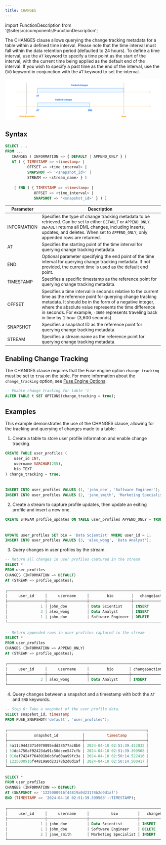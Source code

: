 ```yaml
---
title: CHANGES
---
```

import FunctionDescription from '@site/src/components/FunctionDescription';

<FunctionDescription description="Introduced or updated: v1.2.410"/>

The CHANGES clause allows querying the change tracking metadata for a table within a defined time interval. Please note that the time interval must fall within the data retention period (defaulted to 24 hours). To define a time interval, use the `AT` keyword to specify a time point as the start of the interval, with the current time being applied as the default end of the interval. If you wish to specify a past time as the end of the interval, use the `END` keyword in conjunction with the `AT` keyword to set the interval.

![alt text](../../../../public/img/sql/changes.png)

## Syntax

```sql
SELECT ...
FROM ...
   CHANGES ( INFORMATION => { DEFAULT | APPEND_ONLY } )
   AT ( { TIMESTAMP => <timestamp> | 
          OFFSET => <time_interval> | 
          SNAPSHOT => '<snapshot_id>' | 
          STREAM => <stream_name> } )

    [ END ( { TIMESTAMP => <timestamp> | 
             OFFSET => <time_interval> | 
             SNAPSHOT => '<snapshot_id>' } ) ]
```

| Parameter   | Description                                                                                                                                                                                                                                              |
|-------------|----------------------------------------------------------------------------------------------------------------------------------------------------------------------------------------------------------------------------------------------------------|
| INFORMATION | Specifies the type of change tracking metadata to be retrieved. Can be set to either `DEFAULT` or `APPEND_ONLY`. `DEFAULT` returns all DML changes, including inserts, updates, and deletes. When set to `APPEND_ONLY`, only appended rows are returned. |
| AT          | Specifies the starting point of the time interval for querying change tracking metadata.                                                                                                                                                                 |
| END         | Optional parameter specifying the end point of the time interval for querying change tracking metadata. If not provided, the current time is used as the default end point.                                                                              |
| TIMESTAMP   | Specifies a specific timestamp as the reference point for querying change tracking metadata.                                                                                                                                                             |
| OFFSET      | Specifies a time interval in seconds relative to the current time as the reference point for querying change tracking metadata. It should be in the form of a negative integer, where the absolute value represents the time difference in seconds. For example, `-3600` represents traveling back in time by 1 hour (3,600 seconds).      |
| SNAPSHOT    | Specifies a snapshot ID as the reference point for querying change tracking metadata.                                                                                                                                                                    |
| STREAM      | Specifies a stream name as the reference point for querying change tracking metadata.                                                                                                                                                                    |

## Enabling Change Tracking

The CHANGES clause requires that the Fuse engine option `change_tracking` must be set to `true` on the table. For more information about the `change_tracking` option, see [Fuse Engine Options](/sql/sql-reference/table-engines/fuse#options).

```sql title='Example:'
-- Enable change tracking for table 't'
ALTER TABLE t SET OPTIONS(change_tracking = true);
```

## Examples

This example demonstrates the use of the CHANGES clause, allowing for the tracking and querying of changes made to a table:

1. Create a table to store user profile information and enable change tracking.

```sql
CREATE TABLE user_profiles (
    user_id INT,
    username VARCHAR(255),
    bio TEXT
) change_tracking = true;


INSERT INTO user_profiles VALUES (1, 'john_doe', 'Software Engineer');
INSERT INTO user_profiles VALUES (2, 'jane_smith', 'Marketing Specialist');
```

2. Create a stream to capture profile updates, then update an exiting profile and insert a new one.

```sql
CREATE STREAM profile_updates ON TABLE user_profiles APPEND_ONLY = TRUE;


UPDATE user_profiles SET bio = 'Data Scientist' WHERE user_id = 1;
INSERT INTO user_profiles VALUES (3, 'alex_wong', 'Data Analyst');
```

3. Query changes in user profiles by the stream.

```sql
-- Return all changes in user profiles captured in the stream
SELECT * 
FROM user_profiles 
CHANGES (INFORMATION => DEFAULT) 
AT (STREAM => profile_updates);

┌───────────────────────────────────────────────────────────────────────────────────────────────────────────────────────────────────────┐
│     user_id     │     username     │        bio        │   change$action  │              change$row_id             │ change$is_update │
├─────────────────┼──────────────────┼───────────────────┼──────────────────┼────────────────────────────────────────┼──────────────────┤
│               1 │ john_doe         │ Data Scientist    │ INSERT           │ 69cffb02264144c384d56f7b6cedee41000000 │ true             │
│               3 │ alex_wong        │ Data Analyst      │ INSERT           │ 59f315c8655c49eab35ba1959e269430000000 │ false            │
│               1 │ john_doe         │ Software Engineer │ DELETE           │ 69cffb02264144c384d56f7b6cedee41000000 │ true             │
└───────────────────────────────────────────────────────────────────────────────────────────────────────────────────────────────────────┘

-- Return appended rows in user profiles captured in the stream
SELECT * 
FROM user_profiles 
CHANGES (INFORMATION => APPEND_ONLY) 
AT (STREAM => profile_updates);

┌───────────────────────────────────────────────────────────────────────────────────────────────────────────────────────────────────┐
│     user_id     │     username     │        bio       │ change$action │ change$is_update │              change$row_id             │
├─────────────────┼──────────────────┼──────────────────┼───────────────┼──────────────────┼────────────────────────────────────────┤
│               3 │ alex_wong        │ Data Analyst     │ INSERT        │ false            │ 59f315c8655c49eab35ba1959e269430000000 │
└───────────────────────────────────────────────────────────────────────────────────────────────────────────────────────────────────┘
```

4. Query changes between a snapshot and a timestamp with both the `AT` and `END` keywords.

```sql
-- Step 6: Take a snapshot of the user profile data.
SELECT snapshot_id, timestamp 
FROM FUSE_SNAPSHOT('default', 'user_profiles');

┌───────────────────────────────────────────────────────────────┐
│            snapshot_id           │          timestamp         │
├──────────────────────────────────┼────────────────────────────┤
│ 6a11c94433714970895edd38577ac8b0 │ 2024-04-10 02:51:39.422832 │
│ 53dc4750af92423da91c50dcee547cfb │ 2024-04-10 02:51:39.399568 │
│ 910af7424f764891b0c6fa60aa99fc3a │ 2024-04-10 02:50:14.522416 │
│ 1225000916f44819a0d23178b2d0d1af │ 2024-04-10 02:50:14.500417 │
└───────────────────────────────────────────────────────────────┘

SELECT * 
FROM user_profiles 
CHANGES (INFORMATION => DEFAULT) 
AT (SNAPSHOT => '1225000916f44819a0d23178b2d0d1af') 
END (TIMESTAMP => '2024-04-10 02:51:39.399568'::TIMESTAMP);

┌──────────────────────────────────────────────────────────────────────────────────────────────────────────────────────────────────────────┐
│     user_id     │     username     │          bio         │   change$action  │              change$row_id             │ change$is_update │
├─────────────────┼──────────────────┼──────────────────────┼──────────────────┼────────────────────────────────────────┼──────────────────┤
│               1 │ john_doe         │ Data Scientist       │ INSERT           │ 69cffb02264144c384d56f7b6cedee41000000 │ true             │
│               1 │ john_doe         │ Software Engineer    │ DELETE           │ 69cffb02264144c384d56f7b6cedee41000000 │ true             │
│               2 │ jane_smith       │ Marketing Specialist │ INSERT           │ 3db484ac18174223851dc9de22f6bfec000000 │ false            │
└──────────────────────────────────────────────────────────────────────────────────────────────────────────────────────────────────────────┘
```